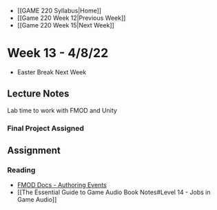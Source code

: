 - [[GAME 220 Syllabus|Home]]
- [[Game 220 Week 12|Previous Week]]
- [[Game 220 Week 15|Next Week]]

# Week 13 - 4/8/22
- Easter Break Next Week

## Lecture Notes
Lab time to work with FMOD and Unity

### Final Project Assigned

## Assignment
### Reading
- [FMOD Docs - Authoring Events](https://www.fmod.com/resources/documentation-studio?version=2.01&page=authoring-events.html) 
- [[The Essential Guide to Game Audio Book Notes#Level 14 - Jobs in Game Audio]]